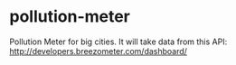 # pollution-meter
 Pollution Meter for big cities.
 It will take data from this API:
 http://developers.breezometer.com/dashboard/
